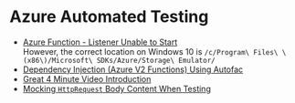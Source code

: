 # Azure Automated Testing

- [Azure Function - Listener Unable to Start](https://markgossa.blogspot.com/2018/12/azure-function-listener-for-function.html) <br/>
    However, the correct location on Windows 10 is `/c/Program\ Files\ \(x86\)/Microsoft\ SDKs/Azure/Storage\ Emulator/`
- [Dependency Injection (Azure V2 Functions) Using Autofac](http://dontcodetired.com/blog/post/Azure-Functions-Dependency-Injection-with-Autofac)
- [Great 4 Minute Video Introduction](https://www.youtube.com/watch?v=UuM1m8WZxjw)
- [Mocking `HttpRequest` Body Content When Testing](http://dontcodetired.com/blog/post/Mocking-HttpRequest-Body-Content-When-Testing-Azure-Function-HTTP-Trigger-Functions)

